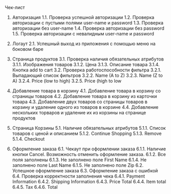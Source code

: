 Чек-лист

1. Авторизация
   1.1. Проверка успешной авторизации
   1.2. Проверка авторизации с пустыми полями user-name и password
   1.3. Проверка авторизации без user-name
   1.4. Проверка авторизации без password
   1.5. Проверка авторизации с невалидным user-name и password

2. Логаут
   2.1. Успешный выход из приложения с помощью меню на боковом баре

3. Страница продуктов
   3.1. Проверка наличия обязательных атрибутов
   3.1.1. Изображения товаров
   3.1.2. Цена
   3.1.3. Описание товара
   3.1.4. Кнопка add to cart
   3.2. Проверка работоспособности фильтра
   3.2.1. Выпадающий список фильтров
   3.2.2. Name (A to Z)
   3.2.3. Name (Z to A)
   3.2.4. Price (low to high)
   3.2.5. Price (high to low

4. Добавление товара в корзину
   4.1. Добавление товара в корзину со страницы товаров
   4.2. Добавление товара в корзину из карточки товара
   4.3. Добавление двух товаров со страницы товаров в корзину и удаление одного из товаров в корзине
   4.4. Добавление нескольких торваров и удаление их из корзины на странице продуктов

5. Страница Корзины
   5.1. Наличие обязательных атрибутов
   5.1.1. Список товаров с ценой и описанием
   5.1.2. Continue Shopping
   5.1.3. Remove
   5.1.4. Checkout

6. Оформление заказа
   6.1. Чекаут при оформлении заказа
   6.1.1. Наличие кнопки Cancel. Возможность отменить оформление заказа.
   6.1.2. Все поля заполнены
   6.1.3. Не заполнено поле First Name
   6.1.4. Не заполнено поле Last Name
   6.1.5. Не заполнено поле Zip
   6.2. Успешное оформление заказа
   6.3. Оформление заказа с ошибкой
   6.4. Проверка корректности заполнения чека
   6.4.1. Payment Information
   6.4.2. Shipping Information
   6.4.3. Price Total
   6.4.4. Item total
   6.4.5. Tax
   6.4.6. Total
